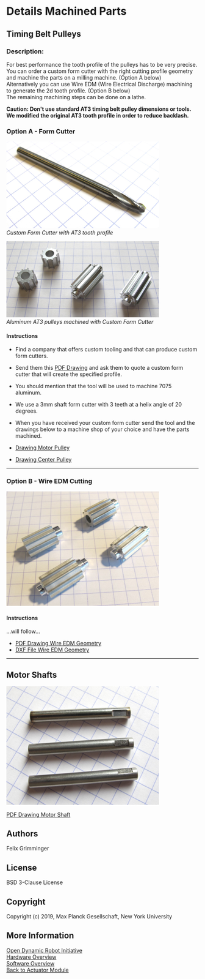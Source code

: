 Details Machined Parts
=======================

Timing Belt Pulleys
-----------
### Description:

For best performance the tooth profile of the pulleys has to be very precise.  
You can order a custom form cutter with the right cutting profile geometry and machine the parts on a milling machine. (Option A below)  
Alternatively you can use Wire EDM (Wire Electrical Discharge) machining to generate the 2d tooth profile. (Option B below)  
The remaining machining steps can be done on a lathe.   

**Caution: Don't use standard AT3 timing belt pulley dimensions or tools.  
We modified the original AT3 tooth profile in order to reduce backlash.**

### Option A - Form Cutter

<img src="../images/at3_form_cutter.jpg" width="400"> <br >*Custom Form Cutter with AT3 tooth profile*

<img src="../images/pulleys_form_cutter_1.jpg" width="400"> <br>*Aluminum AT3 pulleys machined with Custom Form Cutter*

#### Instructions
* Find a company that offers custom tooling and that can produce custom form cutters.  
* Send them this [PDF Drawing](../drawings/pulley_at3_t10_form_cutter.pdf) and ask them to quote a custom form cutter that will create the specified profile.
* You should mention that the tool will be used to machine 7075 aluminum.
* We use a 3mm shaft form cutter with 3 teeth at a helix angle of 20 degrees.
* When you have received your custom form cutter send the tool and the drawings below to a machine shop of your choice and have the parts machined.  


* [Drawing Motor Pulley](../drawings/motor_pulley_at3_t10.pdf)  
* [Drawing Center Pulley](../drawings/center_pulley_at3_t10.pdf)
___
### Option B - Wire EDM Cutting

<img src="../images/pulleys_wire_edm.jpg" width="400"> <br>

#### Instructions
...will follow...

* [PDF Drawing Wire EDM Geometry](../drawings/center_pulley_at3_t10.pdf)  
* [DXF File Wire EDM Geometry](../drawings/center_pulley_at3_t10.pdf)

____

Motor Shafts
-----------

<img src="../images/motor_shaft_1.jpg" width="400"> <br>

[PDF Drawing Motor Shaft](../drawings/motor_shaft.pdf)

Authors
--------
Felix Grimminger

License
-------
BSD 3-Clause License

Copyright
-----------
Copyright (c) 2019, Max Planck Gesellschaft, New York University

More Information
----------------
[Open Dynamic Robot Initiative](https://open-dynamic-robot-initiative.github.io)  
[Hardware Overview](../../README.md)  
[Software Overview](https://github.com/open-dynamic-robot-initiative/open-dynamic-robot-initiative.github.io/wiki/Open-Dynamic-Robot-Initiative-Documentation)  
[Back to Actuator Module](../README.md)
